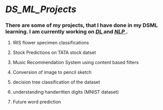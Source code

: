 <h1><i>DS_ML_Projects</i></h1>

<h3>There are some of my projects, that I have done in my DSML learning. I am currently working on <i><u> DL </u></i>and <i><u> NLP </u></i>.</h3>

1) IRIS flower specimen classifications

2) Stock Predictions on TATA stock datset 

3) Music Recommendation System using content based filters

4) Conversion of image to pencil sketch

5) decision tree classification of the dataset

6) understanding handwritten digits (MNIST dataset)

7) Future word prediction
